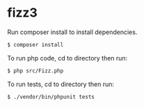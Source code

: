# fizz3

Run composer install to install dependencies.
```bash
$ composer install
```

To run php code, cd to directory then run:
```bash
$ php src/Fizz.php
```

To run tests, cd to directory then run:
```bash
$ ./vendor/bin/phpunit tests     
```
